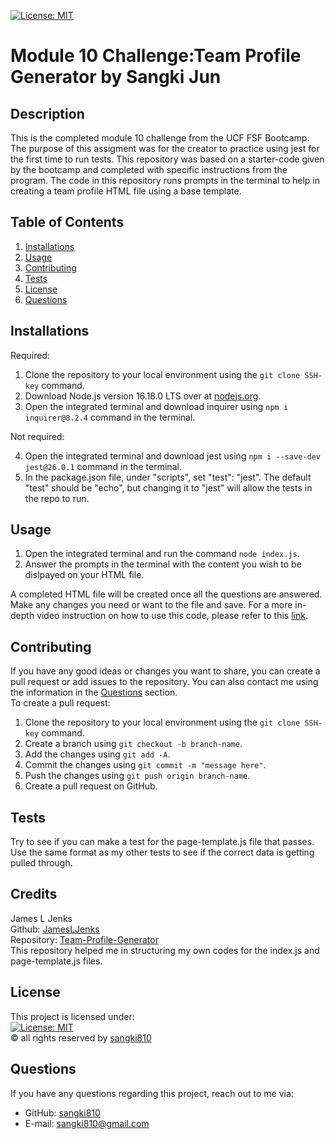 [![License: MIT](https://img.shields.io/badge/License-MIT-yellow.svg)](https://opensource.org/licenses/MIT)
# Module 10 Challenge:Team Profile Generator by Sangki Jun

## Description
This is the completed module 10 challenge from the UCF FSF Bootcamp. The purpose of this assigment was for the creator to practice using jest for the first time to run tests. This repository was based on a starter-code given by the bootcamp and completed with specific instructions from the program. The code in this repository runs prompts in the terminal to help in creating a team profile HTML file using a base template.

## Table of Contents
1. [Installations](#installations)
2. [Usage](#usage)
3. [Contributing](#contributing)
4. [Tests](#tests)
5. [License](#license)
6. [Questions](#questions)

## Installations
Required:

1. Clone the repository to your local environment using the `git clone SSH-key` command.
2. Download Node.js version 16.18.0 LTS over at [nodejs.org](https://nodejs.org/en/).
3. Open the integrated terminal and download inquirer using `npm i inquirer@8.2.4` command in the terminal.<br />

Not required: <br />

4. Open the integrated terminal and download jest using `npm i --save-dev jest@26.0.1` command in the terminal.
5. In the package.json file, under "scripts", set "test": "jest". The default "test" should be "echo", but changing it to "jest" will allow the tests in the repo to run.

## Usage
1. Open the integrated terminal and run the command `node index.js`.
2. Answer the prompts in the terminal with the content you wish to be dislpayed on your HTML file. <br />

A completed HTML file will be created once all the questions are answered. Make any changes you need or want to the file and save. For a more in-depth video instruction on how to use this code, please refer to this [link]().

## Contributing
If you have any good ideas or changes you want to share, you can create a pull request or add issues to the repository. You can also contact me using the information in the [Questions](#questions) section.<br />
To create a pull request:
1. Clone the repository to your local environment using the `git clone SSH-key` command.
2. Create a branch using `git checkout -b branch-name`.
3. Add the changes using `git add -A`.
4. Commit the changes using `git commit -m "message here"`.
5. Push the changes using `git push origin branch-name`.
6. Create a pull request on GitHub.


## Tests
Try to see if you can make a test for the page-template.js file that passes. Use the same format as my other tests to see if the correct data is getting pulled through.

## Credits
James L Jenks<br />
Github: [JamesLJenks](https://github.com/JamesLJenks)<br />
Repository: [Team-Profile-Generator](https://github.com/JamesLJenks/10_OOP-Team-Profile-Generator)<br />
This repository helped me in structuring my own codes for the index.js and page-template.js files.

## License
This project is licensed under:<br />
[![License: MIT](https://img.shields.io/badge/License-MIT-yellow.svg)](https://opensource.org/licenses/MIT)<br />
&copy; all rights reserved by [sangki810](https://github.com/sangki810)

## Questions
If you have any questions regarding this project, reach out to me via:
* GitHub: [sangki810](https://github.com/sangki810)
* E-mail: [sangki810@gmail.com](mailto:sangki810@gmail.com)